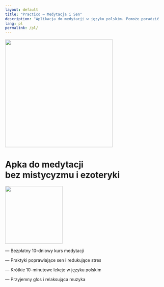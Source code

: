 ```yaml
---
layout: default
title: "Practico — Medytacja i Sen"
description: "Aplikacja do medytacji w języku polskim. Pomoże poradzić sobie ze stresem, poprawi sen i produktywność. Darmowy kurs i krótkie sesje trwające 10 minut bez ezoteryki."
lang: pl
permalink: /pl/
---
```


<div class="first-screen-2">
  <div class="content">
    <div class="first-screen-wrapper">
      <div class="main-row">
        <div class="desktop-block"><img src="{{ site.baseurl }}/assets/images/Group-42x.png" width="350" sizes="(max-width: 767px) 100vw, (max-width: 991px) 275px, 350px" srcset="{{ site.baseurl }}/assets/images/Group-42x-p-500.png 500w, {{ site.baseurl }}/assets/images/Group-42x.png 704w" alt="" class="phone-img"></div>
        <div class="main-col">
          <h1 class="h1">Apka do medytacji<br>bez mistycyzmu i ezoteryki</h1>
          <div class="mob-row">
            <div class="mobile-block"><img src="{{ site.baseurl }}/assets/images/Group-42x.png" width="187" sizes="(max-width: 479px) 402px, (max-width: 767px) 275px, 100vw" srcset="{{ site.baseurl }}/assets/images/Group-42x-p-500.png 500w, {{ site.baseurl }}/assets/images/Group-42x.png 704w" alt="" class="phone-img"></div>
            <div class="main-col2">
              <div class="main-list">
                <p class="main-par"><span class="li-mark">—</span> <span class="li-text">Bezpłatny 10-dniowy kurs medytacji</span></p>
                <p class="main-par"><span class="li-mark">—</span> <span class="li-text">Praktyki poprawiające sen i redukujące stres</span></p>
                <p class="main-par"><span class="li-mark">—</span> <span class="li-text">Krótkie 10-minutowe lekcje w języku polskim</span></p>
                <p class="main-par"><span class="li-mark">—</span> <span class="li-text">Przyjemny głos i relaksująca muzyka</span></p>
              </div>
              <div class="store-btn-block">
                <a id="button-top" href="https://apps.apple.com/pl/app/praktika-medytacja-i-sen/id1467786415?l=pl" target="_blank" class="store-btn mb0 pl w-inline-block"></a>
                <a id="button-top" href="https://play.google.com/store/apps/details?id=com.praktika.app" target="_blank" class="store-btn mb0 gp-pl w-inline-block"></a>
              </div>
            </div>
          </div>
        </div>
      </div>
    </div>
  </div>
</div>